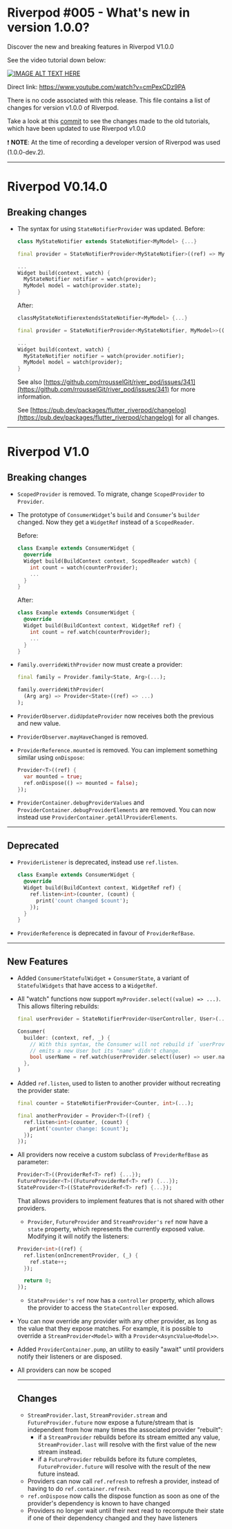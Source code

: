 # Riverpod #005 - What's new in version 1.0.0?
Discover the new and breaking features in Riverpod V1.0.0

See the video tutorial down below:

[![IMAGE ALT TEXT HERE](https://img.youtube.com/vi/cmPexCDz9PA/0.jpg)](https://www.youtube.com/watch?v=cmPexCDz9PA)

Direct link: https://www.youtube.com/watch?v=cmPexCDz9PA


There is no code associated with this release. This file contains a list of changes for version
v1.0.0 of Riverpod.

Take a look at this [commit](https://github.com/funwithflutter/riverpod_tutorials/commit/895614527289cb68501833a9fde3a7becbeef317) to see the changes made to the old tutorials, which have been updated to use Riverpod v1.0.0

:exclamation: __NOTE__: At the time of recording a developer version of Riverpod was used (1.0.0-dev.2).

---

# Riverpod V0.14.0

## Breaking changes

- The syntax for using `StateNotifierProvider` was updated. Before:

    ```dart
    class MyStateNotifier extends StateNotifier<MyModel> {...}

    final provider = StateNotifierProvider<MyStateNotifier>((ref) => MyStateNotifier());

    ...
    Widget build(context, watch) {
      MyStateNotifier notifier = watch(provider);
      MyModel model = watch(provider.state);
    }
    ```

    After:

    ```dart
    classMyStateNotifierextendsStateNotifier<MyModel> {...}

    final provider = StateNotifierProvider<MyStateNotifier, MyModel>>((ref) => MyStateNotifier());

    ...
    Widget build(context, watch) {
      MyStateNotifier notifier = watch(provider.notifier);
      MyModel model = watch(provider);
    }
    ```

    See also [https://github.com/rrousselGit/river_pod/issues/341](https://github.com/rrousselGit/river_pod/issues/341) for more information.

    See [https://pub.dev/packages/flutter_riverpod/changelog](https://pub.dev/packages/flutter_riverpod/changelog) for all changes.

---

# Riverpod V1.0

## Breaking changes

- `ScopedProvider` is removed. To migrate, change `ScopedProvider` to `Provider`.
- The prototype of `ConsumerWidget`'s  `build` and `Consumer`'s `builder` changed. Now they get a `WidgetRef` instead of a `ScopedReader`.

    Before:

    ```dart
    class Example extends ConsumerWidget {
      @override
      Widget build(BuildContext context, ScopedReader watch) {
        int count = watch(counterProvider);
        ...
      }
    }
    ```

    After:

    ```dart
    class Example extends ConsumerWidget {
      @override
      Widget build(BuildContext context, WidgetRef ref) {
        int count = ref.watch(counterProvider);
        ...
      }
    }
    ```

- `Family.overrideWithProvider` now must create a provider:

    ```dart
    final family = Provider.family<State, Arg>(...);

    family.overrideWithProvider(
      (Arg arg) => Provider<State>((ref) => ...)
    );
    ```

- `ProviderObserver.didUpdateProvider` now receives both the previous and new value.
- `ProviderObserver.mayHaveChanged` is removed.
- `ProviderReference.mounted` is removed. You can implement something similar using `onDispose`:

    ```dart
    Provider<T>((ref) {
      var mounted = true;
      ref.onDispose(() => mounted = false);
    });
    ```

- `ProviderContainer.debugProviderValues` and `ProviderContainer.debugProviderElements` are removed. You can now instead use `ProviderContainer.getAllProviderElements`.

---

## Deprecated

- `ProviderListener` is deprecated, instead use `ref.listen`.

    ```dart
    class Example extends ConsumerWidget {
      @override
      Widget build(BuildContext context, WidgetRef ref) {
        ref.listen<int>(counter, (count) {
          print('count changed $count');
        });
      }
    }
    ```

- `ProviderReference` is deprecated in favour of `ProviderRefBase`.

---

## New Features

- Added `ConsumerStatefulWidget` + `ConsumerState`, a variant of `StatefulWidgets` that have access to a `WidgetRef`.
- All "watch" functions now support `myProvider.select((value) => ...)`. This allows filtering rebuilds:

    ```dart
    final userProvider = StateNotifierProvider<UserController, User>(...);

    Consumer(
      builder: (context, ref, _) {
        // With this syntax, the Consumer will not rebuild if `userProvider`
        // emits a new User but its "name" didn't change.
        bool userName = ref.watch(userProvider.select((user) => user.name));
      },
    )
    ```

- Added `ref.listen`, used to listen to another provider without recreating the provider state:

    ```dart
    final counter = StateNotifierProvider<Counter, int>(...);

    final anotherProvider = Provider<T>((ref) {
      ref.listen<int>(counter, (count) {
        print('counter change: $count');
      });
    });
    ```

- All providers now receive a custom subclass of `ProviderRefBase` as parameter:

    ```dart
    Provider<T>((ProviderRef<T> ref) {...});
    FutureProvider<T>((FutureProviderRef<T> ref) {...});
    StateProvider<T>((StateProviderRef<T> ref) {...});
    ```

    That allows providers to implement features that is not shared with other providers.

    - `Provider`, `FutureProvider` and `StreamProvider's` `ref` now have a `state` property, which represents the currently exposed value. Modifying it will notify the listeners:

    ```dart
    Provider<int>((ref) {
      ref.listen(onIncrementProvider, (_) {
        ref.state++;
      });

      return 0;
    });
    ```

    - `StateProvider's` `ref` now has a `controller` property, which allows the provider to access the `StateController` exposed.
- You can now override any provider with any other provider, as long as the value that they expose matches. For example, it is possible to override a `StreamProvider<Model>` with a `Provider<AsyncValue<Model>>`.
- Added `ProviderContainer.pump`, an utility to easily "await" until providers notify their listeners or are disposed.
- All providers can now be scoped

    ---

    ## Changes

    - `StreamProvider.last`, `StreamProvider.stream` and `FutureProvider.future` now expose a future/stream that is independent from how many times the associated provider "rebuilt":
        - if a `StreamProvider` rebuilds before its stream emitted any value, `StreamProvider.last` will resolve with the first value of the new stream instead.
        - if a `FutureProvider` rebuilds before its future completes, `FutureProvider.future` will resolve with the result of the new future instead.
    - Providers can now call `ref.refresh` to refresh a provider, instead of having to do `ref.container.refresh`.
    - `ref.onDispose` now calls the dispose function as soon as one of the provider's dependency is known to have changed
    - Providers no longer wait until their next read to recompute their state if one of their dependency changed and they have listeners
